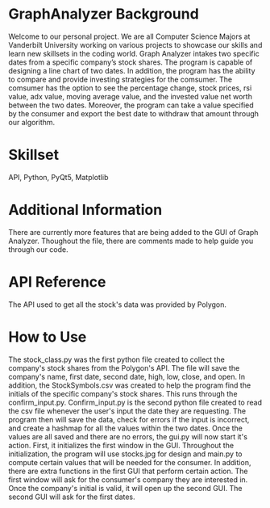 # GraphAnalyzer Background
Welcome to our personal project. We are all Computer Science Majors at Vanderbilt University working on various projects to showcase our skills and learn new skillsets in the coding world. Graph Analyzer intakes two specific dates from a specific company’s stock shares. The program is capable of designing a line chart of two dates. In addition, the program has the ability to compare and provide investing strategies for the comsumer. The comsumer has the option to see the percentage change, stock prices, rsi value, adx value, moving average value, and the invested value net worth between the two dates. Moreover, the program can take a value specified by the consumer and export the best date to withdraw that amount through our algorithm.

# Skillset
API, Python, PyQt5, Matplotlib

# Additional Information
There are currently more features that are being added to the GUI of Graph Analyzer. Thoughout the file, there are comments made to help guide you through our code. 

# API Reference
The API used to get all the stock's data was provided by Polygon.

# How to Use
The stock_class.py was the first python file created to collect the company's stock shares from the Polygon's API. The file will save the company's name, first date, second date, high, low, close, and open. In addition, the StockSymbols.csv was created to help the program find the initials of the specific company's stock shares. This runs through the confirm_input.py. 
Confirm_input.py is the second python file created to read the csv file whenever the user's input the date they are requesting. The program then will save the data, check for errors if the input is incorrect, and create a hashmap for all the values within the two dates.
Once the values are all saved and there are no errors, the gui.py will now start it's action. First, it initializes the first window in the GUI. Throughout the initialization, the program will use stocks.jpg for design and main.py to compute certain values that will be needed for the consumer. In addition, there are extra functions in the first GUI that perform certain action. The first window will ask for the consumer's company they are interested in. Once the company's initial is valid, it will open up the second GUI. The second GUI will ask for the first dates.
